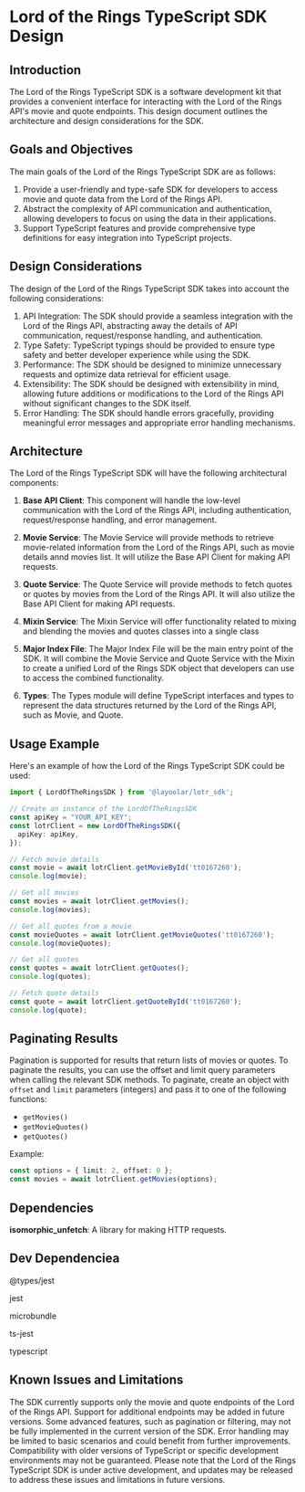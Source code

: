 # Lord of the Rings TypeScript SDK Design

## Introduction
The Lord of the Rings TypeScript SDK is a software development kit that provides a convenient interface for interacting with the Lord of the Rings API's movie and quote endpoints. This design document outlines the architecture and design considerations for the SDK.

## Goals and Objectives
The main goals of the Lord of the Rings TypeScript SDK are as follows:
1. Provide a user-friendly and type-safe SDK for developers to access movie and quote data from the Lord of the Rings API.
2. Abstract the complexity of API communication and authentication, allowing developers to focus on using the data in their applications.
3. Support TypeScript features and provide comprehensive type definitions for easy integration into TypeScript projects.

## Design Considerations
The design of the Lord of the Rings TypeScript SDK takes into account the following considerations:
1. API Integration: The SDK should provide a seamless integration with the Lord of the Rings API, abstracting away the details of API communication, request/response handling, and authentication.
2. Type Safety: TypeScript typings should be provided to ensure type safety and better developer experience while using the SDK.
3. Performance: The SDK should be designed to minimize unnecessary requests and optimize data retrieval for efficient usage.
4. Extensibility: The SDK should be designed with extensibility in mind, allowing future additions or modifications to the Lord of the Rings API without significant changes to the SDK itself.
5. Error Handling: The SDK should handle errors gracefully, providing meaningful error messages and appropriate error handling mechanisms.

## Architecture
The Lord of the Rings TypeScript SDK will have the following architectural components:

1. **Base API Client**: This component will handle the low-level communication with the Lord of the Rings API, including authentication, request/response handling, and error management.

2. **Movie Service**: The Movie Service will provide methods to retrieve movie-related information from the Lord of the Rings API, such as movie details annd movies list. It will utilize the Base API Client for making API requests.

3. **Quote Service**: The Quote Service will provide methods to fetch quotes or quotes by movies from the Lord of the Rings API. It will also utilize the Base API Client for making API requests.

4. **Mixin Service**: The Mixin Service will offer functionality related to mixing and blending the movies and quotes classes into a single class

5. **Major Index File**: The Major Index File will be the main entry point of the SDK. It will combine the Movie Service and Quote Service with the Mixin to create a unified Lord of the Rings SDK object that developers can use to access the combined functionality.

6. **Types**: The Types module will define TypeScript interfaces and types to represent the data structures returned by the Lord of the Rings API, such as Movie, and Quote.



## Usage Example
Here's an example of how the Lord of the Rings TypeScript SDK could be used:

```typescript
import { LordOfTheRingsSDK } from '@layoolar/lotr_sdk';

// Create an instance of the LordOfTheRingsSDK
const apiKey = "YOUR_API_KEY";
const lotrClient = new LordOfTheRingsSDK({
  apiKey: apiKey,
});

// Fetch movie details
const movie = await lotrClient.getMovieById('tt0167260');
console.log(movie);

// Get all movies
const movies = await lotrClient.getMovies();
console.log(movies);

// Get all quotes from a movie
const movieQuotes = await lotrClient.getMovieQuotes('tt0167260');
console.log(movieQuotes);

// Get all quotes
const quotes = await lotrClient.getQuotes();
console.log(quotes);

// Fetch quote details
const quote = await lotrClient.getQuoteById('tt0167260');
console.log(quote);
```

## Paginating Results

Pagination is supported for results that return lists of movies or quotes. To paginate the results, you can use the offset and limit query parameters when calling the relevant SDK methods. To paginate, create an object with `offset` and `limit` parameters (integers) and pass it to one of the following functions:

- `getMovies()`
- `getMovieQuotes()`
- `getQuotes()`

Example:

```typescript
const options = { limit: 2, offset: 0 };
const movies = await lotrClient.getMovies(options);
```


## Dependencies

**isomorphic_unfetch**: A library for making HTTP requests.

## Dev Dependenciea
@types/jest

jest

microbundle

ts-jest

typescript


## Known Issues and Limitations

The SDK currently supports only the movie and quote endpoints of the Lord of the Rings API. Support for additional endpoints may be added in future versions.
Some advanced features, such as pagination or filtering, may not be fully implemented in the current version of the SDK.
Error handling may be limited to basic scenarios and could benefit from further improvements.
Compatibility with older versions of TypeScript or specific development environments may not be guaranteed.
Please note that the Lord of the Rings TypeScript SDK is under active development, and updates may be released to address these issues and limitations in future versions.